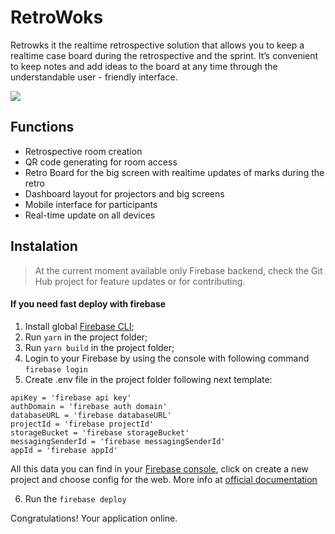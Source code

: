 # RetroWoks

Retrowks it the realtime retrospective solution that allows you to keep a realtime case board during the retrospective and the sprint. It’s convenient to keep notes and add ideas to the board at any time through the understandable user - friendly interface.


![](https://imgshare.io/images/2019/08/22/Screenshot-2019-08-22-at-16.54.16.png)

## Functions

  - Retrospective room creation
  - QR code generating for room access
  - Retro Board for the big screen with realtime updates of marks during the retro
  - Dashboard layout for projectors and big screens
  - Mobile interface for participants
  - Real-time update on all devices


## Instalation


> At the current moment available only Firebase backend, check the Git Hub project for feature updates or for contributing.

#### If you need fast deploy with firebase
1) Install global [Firebase CLI](https://firebase.google.com/docs/cli);
2) Run ```yarn``` in the project folder;
3) Run ```yarn build``` in the project folder;
4) Login to your Firebase by using the console with following command ```firebase login```
5) Create .env file in the project folder following next template:
```
apiKey = 'firebase api key'
authDomain = 'firebase auth domain'
databaseURL = 'firebase databaseURL'
projectId = 'firebase projectId'
storageBucket = 'firebase storageBucket'
messagingSenderId = 'firebase messagingSenderId'
appId = 'firebase appId'

```
All this data you can find in your [Firebase console](https://console.firebase.google.com), click on create a new project and choose config for the web. More info at [official documentation](https://firebase.google.com/docs/?authuser=0)

6) Run the ```firebase deploy```

Congratulations! Your application online.
